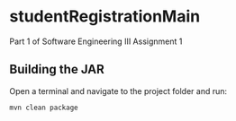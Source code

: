 # studentRegistrationMain
Part 1 of Software Engineering III Assignment 1

## Building the JAR
Open a terminal and navigate to the project folder and run:
```bash
mvn clean package
```